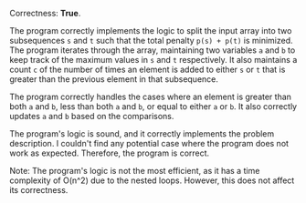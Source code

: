 Correctness: **True**.

The program correctly implements the logic to split the input array into two subsequences `s` and `t` such that the total penalty `p(s) + p(t)` is minimized. The program iterates through the array, maintaining two variables `a` and `b` to keep track of the maximum values in `s` and `t` respectively. It also maintains a count `c` of the number of times an element is added to either `s` or `t` that is greater than the previous element in that subsequence.

The program correctly handles the cases where an element is greater than both `a` and `b`, less than both `a` and `b`, or equal to either `a` or `b`. It also correctly updates `a` and `b` based on the comparisons.

The program's logic is sound, and it correctly implements the problem description. I couldn't find any potential case where the program does not work as expected. Therefore, the program is correct.

Note: The program's logic is not the most efficient, as it has a time complexity of O(n^2) due to the nested loops. However, this does not affect its correctness.